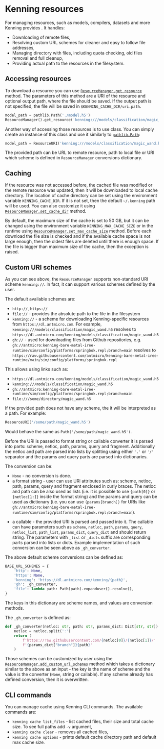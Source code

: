 # Kenning resources

For managing resources, such as models, compilers, datasets and more Kenning provides [](resourcemanager-api).
It handles:

* Downloading of remote files,
* Resolving custom URL schemes for cleaner and easy to follow file addresses,
* Managing directory with files, including quota checking, old files removal and full cleanup,
* Providing actual path to the resources in the filesystem.

## Accessing resources

To download a resource you can use [`ResourceManager.get_resource`](resourcemanager-api) method.
The parameters of this method are a URI of the resource and optional output path, where the file should be saved.
If the output path is not specified, the file will be saved in `$KENNING_CACHE_DIR/uri.path`.

```python
model_path = pathlib.Path('./model.h5')
ResourceManager().get_resource('kenning:///models/classification/magic_wand.h5', model_path)
```

Another way of accessing those resources is to use [](resourceuri-api) class.
You can simply create an instance of this class and use it similarly to [`pathlib.Path`](https://docs.python.org/3/library/pathlib.html#pathlib.Path):

```python
model_path = ResourceURI('kenning:///models/classification/magic_wand.h5')
```

The provided path can be URL to remote resource, path to local file or URI which scheme is defined in `ResourceManager` conversions dictionary.

## Caching

If the resource was not accessed before, the cached file was modified or the remote resource was updated, then it will be downloaded to local cache directory.
The location of cache directory can be set using the environment variable `KENNING_CACHE_DIR`.
If it is not set, then the default `~/.kenning` path will be used.
You can also customize it using [`ResourceManager.set_cache_dir`](resourcemanager-api) method.

By default, the maximum size of the cache is set to 50 GB, but it can be changed using the environment variable `KENNING_MAX_CACHE_SIZE` or in the runtime using [`ResourceManager.set_max_cache_size`](resourcemanager-api) method.
Before each download the file size is checked and if the available cache space is not large enough, then the oldest files are deleted until there is enough space.
If the file is bigger than maximum size of the cache, then the exception is raised.

## Custom URI schemes

As you can see above, the `ResourceManager` supports non-standard URI scheme `kenning://`.
In fact, it can support various schemes defined by the user.

The default available schemes are:

* `http://`, `https://`
* `file://` - provides the absolute path to the file in the filesystem
* `kenning://` - a scheme for downloading Kenning-specific resources from `https://dl.antmicro.com`.
  For example, `kenning:///models/classification/magic_wand.h5` resolves to `https://dl.antmicro.com/kenning/models/classification/magic_wand.h5`
* `gh://` - used for downloading files from Github repositories, e.g. `gh://antmicro:kenning-bare-metal-iree-runtime/sim/config/platforms/springbok.repl;branch=main` resolves to `https://raw.githubusercontent.com/antmicro/kenning-bare-metal-iree-runtime/main/sim/config/platforms/springbok.repl`


This allows using links such as:
- `https://dl.antmicro.com/kenning/models/classification/magic_wand.h5`
- `kenning:///models/classification/magic_wand.h5`
- `gh://antmicro:kenning-bare-metal-iree-runtime/sim/config/platforms/springbok.repl;branch=main`
- `file:///some/directory/magic_wand.h5`


If the provided path does not have any scheme, the it will be interpreted as a path.
For example:

```python
ResourceURI('/some/path/magic_wand.h5')
```

Would behave the same as `Path('/some/path/magic_wand.h5')`.

Before the URI is passed to format string or callable converter it is parsed into parts: scheme, netloc, path, params, query and fragment.
Additionally the netloc and path are parsed into lists by splitting using either `'.'` or `'/'` separator and the params and query parts are parsed into dictionaries.

The conversion can be:

* `None` - no conversion is done.
* a format string - user can use URI attributes such as: scheme, netloc, path, params, query and fragment enclosed in curly braces.
  The netloc and path can be also used as lists (i.e. it is possible to use `{path[0]}` or `{netloc[1:]}` inside the format string) and the params and query can be used as dictionary (i.e. you can use `{params[branch]}` for URIs like `gh://antmicro:kenning-bare-metal-iree-runtime/sim/config/platforms/springbok.repl;branch=main`).
- a callable - the provided URI is parsed and passed into it.
  The callable can have parameters such as `scheme`, `netloc`, `path`, `params`, `query`, `netloc_list`, `path_list`, `params_dict`, `query_dict` and should return string.
  The parameters with `_list` or `_dicts` suffix are corresponding parts parsed into lists or dicts.
  Example implementation of such conversion can be seen above as `_gh_converter`.

The above default scheme conversions can be defined as:

```python
BASE_URL_SCHEMES = {
    'http': None,
    'https': None,
    'kenning': 'https://dl.antmicro.com/kenning/{path}',
    'gh': _gh_converter,
    'file': lambda path: Path(path).expanduser().resolve(),
}
```

The keys in this dictionary are scheme names, and values are conversion methods.

The `_gh_converter` is defined as:

```python
def _gh_converter(netloc: str, path: str, params_dict: Dict[str, str]) -> str:
    netloc = netloc.split(':')
    return (
        f'https://raw.githubusercontent.com/{netloc[0]}/{netloc[1]}/'
        f'{params_dict["branch"]}{path}'
    )
```

Those schemes can be customized by user using the [`ResourceManager.add_custom_url_schemes`](resourcemanager-api) method which takes a dictionary similar to the above as an input - the key is the name of scheme and the value is the converter (`None`, string or callable).
If any scheme already has defined conversion, then it is overwritten.

## CLI commands

You can manage cache using Kenning CLI commands.
The available commands are:

* `kenning cache list_files` - list cached files, their size and total cache size.
  To see full paths add `-v` argument,
* `kenning cache clear` - removes all cached files,
* `kenning cache options` - prints default cache directory path and default max cache size.
